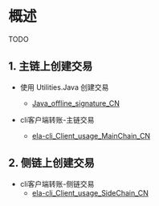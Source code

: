 # 概述

TODO

## 1. 主链上创建交易

* 使用 Utilities.Java 创建交易
  * [Java_offline_signature_CN](../../Ignore/Doc/Java_offline_signature_CN.md)

* cli客户端转账-主链交易

  * [ela-cli_Client_usage_MainChain_CN](../../Ignore/Doc/ela-cli_Client_usage_MainChain_CN.md)

## 2. 侧链上创建交易

* cli客户端转账-侧链交易
  * [ela-cli_Client_usage_SideChain_CN](../../Ignore/Doc/ela-cli_Client_usage_SideChain_CN.md)